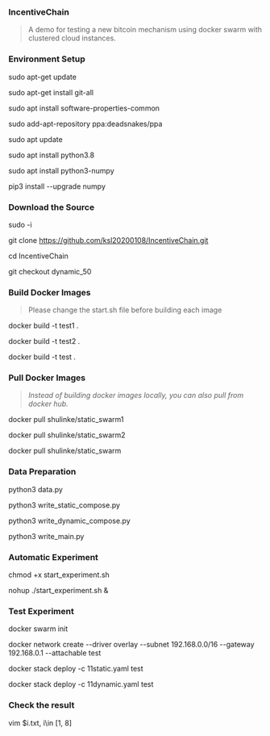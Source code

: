 ### IncentiveChain

> A demo for testing a new bitcoin mechanism using docker swarm with clustered cloud instances.

### Environment Setup
sudo apt-get update

sudo apt-get install git-all

sudo apt install software-properties-common

sudo add-apt-repository ppa:deadsnakes/ppa

sudo apt update

sudo apt install python3.8

sudo apt install python3-numpy

pip3 install --upgrade numpy

### Download the Source

sudo -i

git clone https://github.com/ksl20200108/IncentiveChain.git

cd IncentiveChain

git checkout dynamic_50

### Build Docker Images

> Please change the start.sh file before building each image

docker build -t test1 .

docker build -t test2 .

docker build -t test .

### Pull Docker Images

> *Instead of building docker images locally, you can also pull from docker hub.*

docker pull shulinke/static_swarm1

docker pull shulinke/static_swarm2

docker pull shulinke/static_swarm

### Data Preparation

python3 data.py

python3 write_static_compose.py

python3 write_dynamic_compose.py

python3 write_main.py

### Automatic Experiment

chmod +x start_experiment.sh

nohup ./start_experiment.sh &

### Test Experiment

docker swarm init

docker network create --driver overlay --subnet 192.168.0.0/16 --gateway 192.168.0.1 --attachable test

docker stack deploy -c 11static.yaml test

docker stack deploy -c 11dynamic.yaml test

### Check the result

vim $i.txt, i\in [1, 8]
